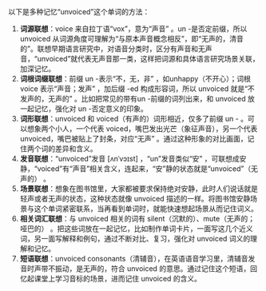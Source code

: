 以下是多种记忆“unvoiced”这个单词的方法：
1. **词源联想**：voice 来自拉丁语“vox”，意为“声音” 。un -是否定前缀，所以 unvoiced 从词源角度可理解为“与原本声音概念相反”，即“无声的，清音的”。联想早期语言研究中，对语音分类时，区分有声音和无声音，“unvoiced”就代表无声音那一类，这样把词源和具体语言研究场景关联，加深记忆。
2. **词根词缀联想**：前缀 un -表示“不，无，非” ，如unhappy（不开心）；词根 voice 表示“声音；发声” ，加后缀 -ed 构成形容词，所以 unvoiced 就是“不发声的，无声的” 。比如把常见的带有un -前缀的词列出来，和 unvoiced 放一起记忆，强化对 un -否定意义的印象。
3. **词形联想**：unvoiced 和 voiced（有声的）词形相近，仅多了前缀 un - 。可以想象两个小人，一个代表 voiced，嘴巴发出光芒（象征声音），另一个代表 unvoiced，嘴巴被贴上了封条，对应“无声” 。通过这种形象的对比画面，记住两个词的差异和含义。
4. **发音联想**：“unvoiced”发音 [ʌnˈvɔɪst] ，“un”发音类似“安” ，可联想成安静，“voiced”有“声音”相关含义，连起来，“安”静的状态就是“unvoiced”（无声的） 。
5. **场景联想**：想象在图书馆里，大家都被要求保持绝对安静，此时人们说话就是轻声或者无声的状态，这种状态就像 unvoiced 描述的一样。将图书馆安静场景与这个单词紧密联系，当再看到单词时，就能快速想起场景从而记住词义。
6. **相关词汇联想**：与 unvoiced 相关的词有 silent（沉默的）、mute（无声的；哑巴的） 。把这些词放在一起记忆，比如制作单词卡片，一面写这几个近义词，另一面写解释和例句，通过不断对比、复习，强化对 unvoiced 词义的理解和记忆。
7. **短语联想**：unvoiced consonants（清辅音），在英语语音学习里，清辅音发音时声带不振动，是无声的，符合 unvoiced 的意思。通过记住这个短语，回忆起课堂上学习音标的场景，进而记住 unvoiced 的含义。 